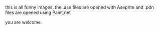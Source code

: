 this is all funny images. the .ase files are opened with Aseprite and .pdn files are opened using Paint.net

you are welcome.
